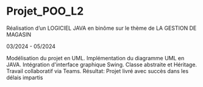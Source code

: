 # Projet_POO_L2
Réalisation d’un LOGICIEL JAVA en binôme sur le thème de LA GESTION DE MAGASIN

03/2024 - 05/2024

Modélisation du projet en UML.
Implémentation du diagramme UML en JAVA.
Intégration d'interface graphique Swing.
Classe abstraite et Héritage.
Travail collaboratif via Teams.
Résultat: Projet livré avec succès dans les délais impartis
